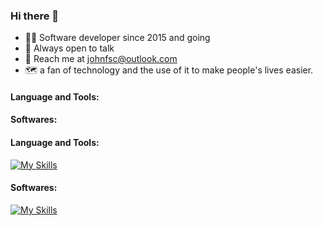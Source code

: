 ### Hi there 👋

<!--
**joaofxp/joaofxp** is a ✨ _special_ ✨ repository because its `README.md` (this file) appears on your GitHub profile.

Here are some ideas to get you started:

- 🔭 I’m currently working on ...
- 🌱 I’m currently learning ...
- 👯 I’m looking to collaborate on ...
- 🤔 I’m looking for help with ...
- 💬 Ask me about ...
- 📫 How to reach me: ...
- 😄 Pronouns: ...
- ⚡ Fun fact: ...
-->

- 👨‍💻 Software developer since 2015 and going
- 💬 Always open to talk
- 📩 Reach me at johnfsc@outlook.com
- 🗺 a fan of technology and the use of it to make people's lives easier. 

#### Language and Tools:

#### Softwares:


#### Language and Tools:
[![My Skills](https://skillicons.dev/icons?i=js,ts,html,css,git,mysql,nodejs,jquery,py,bootstrap,github,gitlab,java,php,postgres,angular,react,sass,aws,r,regex,&theme=light)](https://skillicons.dev)

#### Softwares:
[![My Skills](https://skillicons.dev/icons?i=vscode,figma,ai,ps,unity,blender,&theme=light)](https://skillicons.dev)

